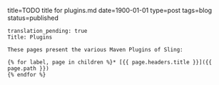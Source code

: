 title=TODO title for plugins.md 
date=1900-01-01
type=post
tags=blog
status=published
~~~~~~
translation_pending: true
Title: Plugins

These pages present the various Maven Plugins of Sling:

{% for label, page in children %}* [{{ page.headers.title }}]({{ page.path }})
{% endfor %}

